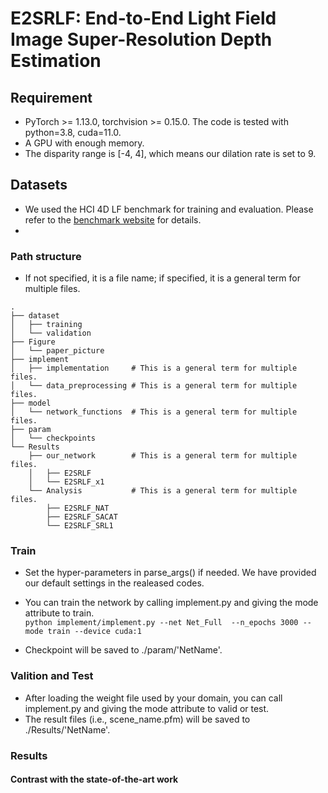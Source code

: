 # E2SRLF: End-to-End Light Field Image Super-Resolution Depth Estimation


## Requirement

- PyTorch >= 1.13.0, torchvision >= 0.15.0. The code is tested with python=3.8, cuda=11.0.
- A GPU with enough memory.
- The disparity range is [-4, 4], which means our dilation rate is set to 9.


## Datasets

- We used the HCI 4D LF benchmark for training and evaluation. Please refer to the [benchmark website](https://lightfield-analysis.uni-konstanz.de/) for details.
- 

### Path structure
- If not specified, it is a file name; if specified, it is a general term for multiple files.
```
.
├── dataset
│   ├── training
│   └── validation
├── Figure
│   └── paper_picture
├── implement 
│   ├── implementation     # This is a general term for multiple files.
│   └── data_preprocessing # This is a general term for multiple files.
├── model
│   └── network_functions  # This is a general term for multiple files.
├── param
│   └── checkpoints 
└── Results
    ├── our_network        # This is a general term for multiple files.
    │   ├── E2SRLF
    │   └── E2SRLF_x1
    └── Analysis           # This is a general term for multiple files.
        ├── E2SRLF_NAT 
        ├── E2SRLF_SACAT
        └── E2SRLF_SRL1

```

### Train

- Set the hyper-parameters in parse_args() if needed. We have provided our default settings in the realeased codes.
- You can train the network by calling implement.py and giving the mode attribute to train.  
    ``` python implement/implement.py --net Net_Full  --n_epochs 3000 --mode train --device cuda:1 ```

- Checkpoint will be saved to ./param/'NetName'.
  
### Valition and Test

- After loading the weight file used by your domain, you can call implement.py and giving the mode attribute to valid or test.
- The result files (i.e., scene_name.pfm) will be saved to ./Results/'NetName'.

### Results

#### Contrast with the state-of-the-art work



